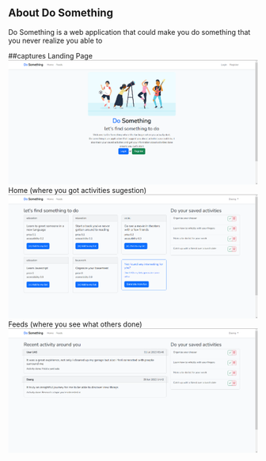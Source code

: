## About Do Something

Do Something is a web application that could make you do something that you never realize you able to


##captures
Landing Page
![alt text](https://github.com/Ladaen/do-something/blob/main/screenshoots/landing%20page.png?raw=true)
Home (where you got activities sugestion)
![alt text](https://github.com/Ladaen/do-something/blob/main/screenshoots/home%20page.png?raw=true)
Feeds (where you see what others done)
![alt text](https://github.com/Ladaen/do-something/blob/main/screenshoots/feeds%20page.png?raw=true)
